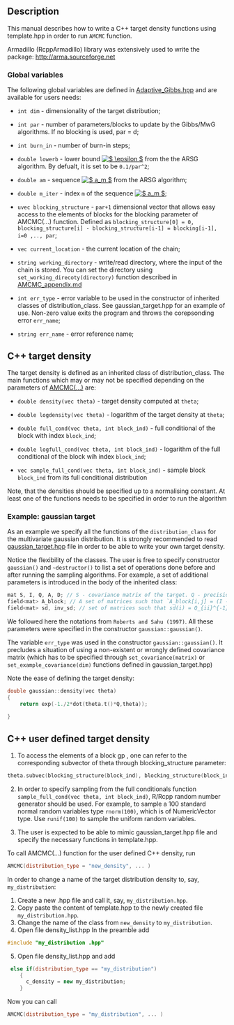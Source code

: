 ## Description

This manual describes how to write a C++ target density functions using template.hpp in order to run `AMCMC` function.

Armadillo (RcppArmadillo) library was extensively used to write the package: http://arma.sourceforge.net


### Global variables

The following global variables are defined in [Adaptive_Gibbs.hpp](../include/Adaptive_Gibbs.hpp) and are available for users needs:

  - `int dim` - dimensionality of the target distribution;

  - `int par` - number of parameters/blocks to update by the Gibbs/MwG algorithms. If no blocking is used, par = d;

  - `int burn_in` - number of burn-in steps;

  - `double lowerb` - lower bound <a href="https://www.codecogs.com/eqnedit.php?latex=$&space;\epsilon&space;$" target="_blank"><img src="https://latex.codecogs.com/gif.latex?$&space;\epsilon&space;$" title="$ \epsilon $" /></a> from the the ARSG algorithm. By defualt, it is set to be `0.1/par^2`;

  - `double am` - sequence <a href="https://www.codecogs.com/eqnedit.php?latex=$&space;a_m&space;$" target="_blank"><img src="https://latex.codecogs.com/gif.latex?$&space;a_m&space;$" title="$ a_m $" /></a> from the ARSG algorithm;

 - `double m_iter` - index `m` of the sequence <a href="https://www.codecogs.com/eqnedit.php?latex=$&space;a_m&space;$" target="_blank"><img src="https://latex.codecogs.com/gif.latex?$&space;a_m&space;$" title="$ a_m $" /></a>;

  - `uvec blocking_structure` - `par+1` dimensional vector that allows easy access to the elements of blocks for the blocking parameter of AMCMC(...) function. Defined as `blocking_structure[0] = 0, blocking_structure[i] - blocking_structure[i-1] = blocking[i-1], i=0 ,.., par`;

  - `vec current_location` - the current location of the chain;

  - `string working_directory` - write/read directory, where the input of the chain is stored. You can set the directory using `set_working_direcoty(directory)` function described in [AMCMC_appendix.md](../man/AMCMC_appendix.md)

  - `int err_type` - error variable to be used in the constructor of inherited classes of distribution_class. See gaussian_target.hpp for an example of use.  Non-zero value exits the program and throws the corepsonding error `err_name`;

  - `string err_name` - error reference name;

## C++ target density

The target density is defined as an inherited class of distribution_class. The main functions which may or may not be specified depending on the parameters of [AMCMC(...)](../man/AMCMC_info.md) are:

  - `double density(vec theta)`  - target density computed at `theta`;

  - `double logdensity(vec theta)` - logarithm of the target density at `theta`;
  
  - `double full_cond(vec theta, int block_ind)` - full conditional of the block with index `block_ind`;
  
  - `double logfull_cond(vec theta, int block_ind)`  - logarithm of the full conditional of the block wih index `block_ind`;
 
  - `vec sample_full_cond(vec theta, int block_ind)` - sample block `block_ind` from its full conditional distribution

Note, that the densities should be specified up to a normalising constant. At least one of the functions needs to be specified in order to run the algorithm


### Example: gaussian target

As an example we specify all the functions of the `distribution_class` for the multivariate gaussian distribution. It is strongly recommended to read [gaussian_target.hpp](../examples/gaussian_target.hpp) file in order to be able to write your own target density. 

Notice the flexibility of the classes. The user is free to specify constructor `gaussian()` and `~destructor()` to list a set of operations done before and after running the sampling algorithms. For example, a set of additional parameters is introduced in the body of the inherited class: 

```C++
mat S, I, Q, A, D; // S - covariance matrix of the target. Q - precision matrix. I - identity matrix
field<mat> A_block; // A set of matrices such that `A_block[i,j] = (I - diag(Q_{11},..,Q_{ss}) Q)_{ij}`, where `s` is the number of blocks in the Gibbs sampling scheme;
field<mat> sd, inv_sd; // set of matrices such that sd(i) = Q_{ii}^{-1} and inv_sd = sd^{-1};
```

We followed here the notations from `Roberts and Sahu (1997)`. All these parameters were specified in the constructor `gaussian::gaussian()`.

The variable `err_type` was used in the constructor `gaussian::gaussian()`. It precludes a situation of using a non-existent or wrongly defined covariance matrix (which has to be specified through `set_covariance(matrix)` or `set_example_covariance(dim)` functions defined in gaussian_target.hpp)

Note the ease of defining the target density:
```C++
double gaussian::density(vec theta)
{
    return exp(-1./2*dot(theta.t()*Q,theta));
    
}
```


## C++ user defined target density

1. To access the elements of a block gp , one can refer to the corresponding subvector of theta through blocking_structure parameter:
```C++
theta.subvec(blocking_structure(block_ind), blocking_structure(block_ind+1)-1)
```
2. In order to specify sampling from the full conditionals function `sample_full_cond(vec theta, int block_ind)`, R/Rcpp random number generator should be used. For example, to sample a 100 standard normal random variables type `rnorm(100)`, which is of NumericVector type. Use `runif(100)` to sample the uniform random variables.

3. The user is expected to be able to mimic gaussian_target.hpp file and specify the necessary functions in template.hpp.

To call  AMCMC(...) function for the user defined C++ density, run
```C++
AMCMC(distribution_type = "new_density", ... )
```

In order to change a name of the target distribution density to, say, `my_distribution`:

1. Create a new .hpp file and call it, say, `my_distribution.hpp`.
2. Copy paste the content of template.hpp to the newly created file `my_distribution.hpp`. 
3. Change the name of the class from `new_density` to `my_distribution`.
4. Open file density_list.hpp In the preamble add 
 ```C++
 #include "my_distribution .hpp"
 ```
5. Open file density_list.hpp and add

```C++
 else if(distribution_type == "my_distribution")
    {
      c_density = new my_distribution;
    }
```

Now you can call 
```C++
AMCMC(distribution_type = "my_distribution", ... )
```
